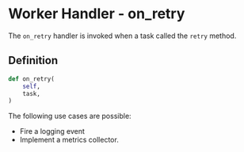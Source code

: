 # Worker Handler - on_retry

The `on_retry` handler is invoked when a task called the `retry` method.

## Definition

```python
def on_retry(
    self,
    task,
)
```

The following use cases are possible:

- Fire a logging event
- Implement a metrics collector.
